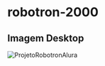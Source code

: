 # robotron-2000

<h2>Imagem Desktop </h2>

![ProjetoRobotronAlura](https://user-images.githubusercontent.com/103973828/200620481-ba4e7b36-3f55-4453-9b08-b074fbdf9532.png)

